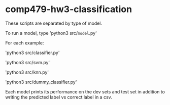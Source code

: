 # comp479-hw3-classification

These scripts are separated by type of model.


To run a model, type 'python3 src/`model`.py'

For each example:

'python3 src/classifier.py'

'python3 src/svm.py'

'python3 src/knn.py'

'python3 src/dummy_classifier.py'


Each model prints its performance on the dev sets and test set in addition to writing the predicted label vs correct label in a csv.
